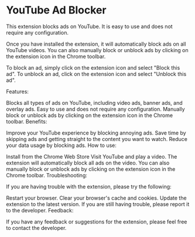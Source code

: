 # YouTube Ad Blocker

This extension blocks ads on YouTube. It is easy to use and does not require any configuration.

Once you have installed the extension, it will automatically block ads on all YouTube videos. You can also manually block or unblock ads by clicking on the extension icon in the Chrome toolbar.

To block an ad, simply click on the extension icon and select "Block this ad". To unblock an ad, click on the extension icon and select "Unblock this ad".

Features:

Blocks all types of ads on YouTube, including video ads, banner ads, and overlay ads.
Easy to use and does not require any configuration.
Manually block or unblock ads by clicking on the extension icon in the Chrome toolbar.
Benefits:

Improve your YouTube experience by blocking annoying ads.
Save time by skipping ads and getting straight to the content you want to watch.
Reduce your data usage by blocking ads.
How to use:

Install from the Chrome Web Store
Visit YouTube and play a video.
The extension will automatically block all ads on the video.
You can also manually block or unblock ads by clicking on the extension icon in the Chrome toolbar.
Troubleshooting:

If you are having trouble with the extension, please try the following:

Restart your browser.
Clear your browser's cache and cookies.
Update the extension to the latest version.
If you are still having trouble, please report it to the developer.
Feedback:

If you have any feedback or suggestions for the extension, please feel free to contact the developer.

